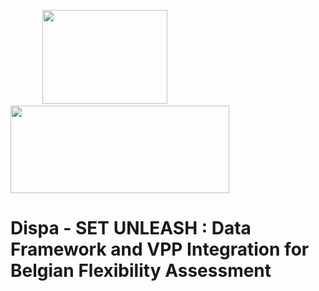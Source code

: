 &nbsp;&nbsp;&nbsp;&nbsp;&nbsp;&nbsp;&nbsp;&nbsp;&nbsp;&nbsp;&nbsp;&nbsp;&nbsp;<img src="https://github.com/user-attachments/assets/7e6106c2-eeef-4ce7-a9ff-707f6499c704" width="200" height="150">&nbsp;&nbsp;&nbsp;&nbsp;&nbsp;&nbsp;&nbsp;&nbsp;&nbsp;&nbsp;&nbsp;&nbsp;&nbsp;<img src="https://github.com/user-attachments/assets/a8d1c34a-f5c1-4ab9-99c3-0d965ab5a676" width="350" height="140">
# Dispa - SET UNLEASH : Data Framework and VPP Integration for Belgian Flexibility Assessment

